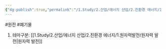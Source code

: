 ```yaml
---
{"dg-publish":true,"permalink":"/1.Study/2.산업/에너지 산업/2.친환경 에너지/INFO_친환경 에너지 관련/핵폐기물/","created":"2024-11-20T21:02:28.532+09:00","updated":"2025-06-03T20:07:21.169+09:00"}
---
```


#원전 #폐기물 

1. 테마구분: [[1.Study/2.산업/에너지 산업/2.친환경 에너지/1.원자력발전/원자력 발전\|원자력 발전]]